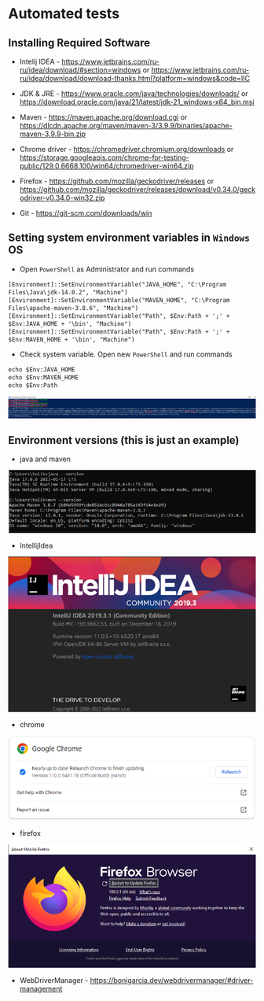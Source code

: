 
# Automated tests

## Installing Required Software

  - Intelij IDEA - https://www.jetbrains.com/ru-ru/idea/download/#section=windows or https://www.jetbrains.com/ru-ru/idea/download/download-thanks.html?platform=windows&code=IIC

  - JDK & JRE - https://www.oracle.com/java/technologies/downloads/ or https://download.oracle.com/java/21/latest/jdk-21_windows-x64_bin.msi

  - Maven - https://maven.apache.org/download.cgi or https://dlcdn.apache.org/maven/maven-3/3.9.9/binaries/apache-maven-3.9.9-bin.zip

  - Chrome driver - https://chromedriver.chromium.org/downloads or https://storage.googleapis.com/chrome-for-testing-public/129.0.6668.100/win64/chromedriver-win64.zip
    
  - Firefox - https://github.com/mozilla/geckodriver/releases or https://github.com/mozilla/geckodriver/releases/download/v0.34.0/geckodriver-v0.34.0-win32.zip

  - Git - https://git-scm.com/downloads/win

## Setting system environment variables in `Windows` OS

- Open `PowerShell` as Administrator and run commands

```
[Environment]::SetEnvironmentVariable("JAVA_HOME", "C:\Program Files\Java\jdk-14.0.2", "Machine")
[Environment]::SetEnvironmentVariable("MAVEN_HOME", "C:\Program Files\apache-maven-3.8.6", "Machine")
[Environment]::SetEnvironmentVariable("Path", $Env:Path + ';' + $Env:JAVA_HOME + '\bin', "Machine")
[Environment]::SetEnvironmentVariable("Path", $Env:Path + ';' + $Env:MAVEN_HOME + '\bin', "Machine")
```

- Check system variable. Open new `PowerShell` and run commands

```
echo $Env:JAVA_HOME
echo $Env:MAVEN_HOME
echo $Env:Path
```

![system_v](./images/system_v.png)

## Environment versions (this is just an example)

 - java and maven
  
![java](./images/java_version.png)

 - IntellijIdea
  
![idea](./images/idea_version.png)

 - chrome

![chrome](./images/chrome_version.png)

 - firefox

![firefox](./images/firefox_version.png)


  - WebDriverManager - https://bonigarcia.dev/webdrivermanager/#driver-management